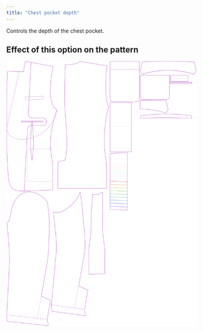 ```yaml
---
title: "Chest pocket depth"
---
```


Controls the depth of the chest pocket.

## Effect of this option on the pattern

![This image shows the effect of this option by superimposing several variants that have a different value for this option](jaeger_chestpocketdepth_sample.svg "Effect of this option on the pattern")
